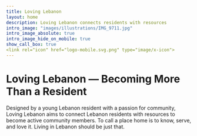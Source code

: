 ```yaml
---
title: Loving Lebanon
layout: home
description: Loving Lebanon connects residents with resources
intro_image: "images/illustrations/IMG_9711.jpg"
intro_image_absolute: true
intro_image_hide_on_mobile: true
show_call_box: true
<link rel="icon" href="logo-mobile.svg.png" type="image/x-icon">
---
```


# Loving Lebanon — Becoming More Than a Resident

Designed by a young Lebanon resident with a passion for community, Loving Lebanon aims to connect Lebanon residents with resources to become active community members. To call a place home is to know, serve, and love it. Living in Lebanon should be just that.
